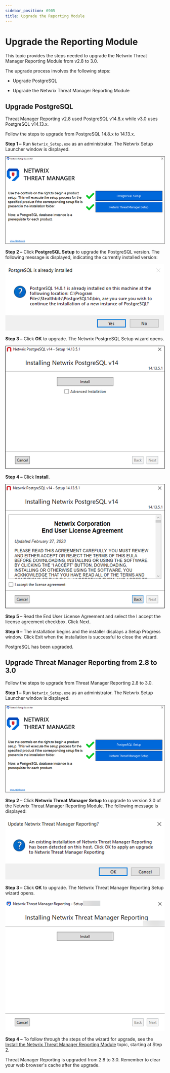 ```yaml
---
sidebar_position: 6905
title: Upgrade the Reporting Module
---
```


# Upgrade the Reporting Module

This topic provides the steps needed to upgrade the Netwrix Threat Manager Reporting Module from v2.8 to 3.0.

The upgrade process involves the following steps:

* Upgrade PostgreSQL

* Upgrade the Netwrix Threat Manager Reporting Module

## Upgrade PostgreSQL

Threat Manager Reporting v2.8 used PostgreSQL v14.8.x while v3.0 uses PostgreSQL v14.13.x.

Follow the steps to upgrade from PostgreSQL 14.8.x to 14.13.x.

**Step 1 –** Run `Netwrix_Setup.exe` as an administrator. The Netwrix Setup Launcher window is displayed.

![Netwrix Threat Manager Setup window](../../../../../../static/images/ThreatPrevention_7.5/Content/Resources/Images/ThreatManager/Install/Database/TM3Installation.png "Netwrix Threat Manager Setup window")

**Step 2 –** Click **PostgreSQL Setup** to upgrade the PostgreSQL version. The following message is displayed, indicating the currently installed version:

![Threat Manager Reporting - Upgrade DB Confirmation dialog box](../../../../../../static/images/ThreatPrevention_7.5/Content/Resources/Images/ThreatPrevention/Reporting/Upgrade/UpgradeDBPrompt.png "Threat Manager Reporting - Upgrade DB Confirmation dialog box")

**Step 3 –** Click **OK** to upgrade. The Netwrix PostgreSQL Setup wizard opens.

![Netwrix PostgreSQL Setup wizard](../../../../../../static/images/ThreatPrevention_7.5/Content/Resources/Images/ThreatManager/Install/Database/Install.png "Netwrix PostgreSQL Setup wizard")

**Step 4 –** Click **Install**.

![Netwrix PostgreSQL Setup wizard on the EULA page](../../../../../../static/images/ThreatPrevention_7.5/Content/Resources/Images/ThreatManager/Install/Database/EULA.png "Netwrix PostgreSQL Setup wizard on the EULA page")

**Step 5 –** Read the End User License Agreement and select the I accept the license agreement checkbox. Click Next.

**Step 6 –** The installation begins and the installer displays a Setup Progress window. Click Exit when the installation is successful to close the wizard.

PostgreSQL has been upgraded.

## Upgrade Threat Manager Reporting from 2.8 to 3.0

Follow the steps to upgrade from Threat Manager Reporting 2.8 to 3.0.

**Step 1 –** Run `Netwrix_Setup.exe` as an administrator. The Netwrix Setup Launcher window is displayed.

![Netwrix Threat Manager Setup window](../../../../../../static/images/ThreatPrevention_7.5/Content/Resources/Images/ThreatManager/Install/Database/TM3Installation.png "Netwrix Threat Manager Setup window")

**Step 2 –** Click **Netwrix Threat Manager Setup** to upgrade to version 3.0 of the Netwrix Threat Manager Reporting Module. The following message is displayed:

![Threat Manager Reporting - Upgrade Application Confirmation dialog box](../../../../../../static/images/ThreatPrevention_7.5/Content/Resources/Images/ThreatPrevention/Reporting/Upgrade/UpgradeAppPrompt.png "Threat Manager Reporting - Upgrade Application Confirmation dialog box")

**Step 3 –** Click **OK** to upgrade. The Netwrix Threat Manager Reporting Setup wizard opens.

![Netwrix Threat Mannager Reporting Setup wizard - Install page](../../../../../../static/images/ThreatPrevention_7.5/Content/Resources/Images/ThreatPrevention/Install/ReportingInstall/Install.png "Netwrix Threat Mannager Reporting Setup wizard - Install page")

**Step 4 –** To follow through the steps of the wizard for upgrade, see the [Install the Netwrix Threat Manager Reporting Module](../ReportingModule/Application "Install the Netwrix Threat Manager Reporting Module") topic, starting at Step 2.

Threat Manager Reporting is upgraded from 2.8 to 3.0. Remember to clear your web browser's cache after the upgrade.